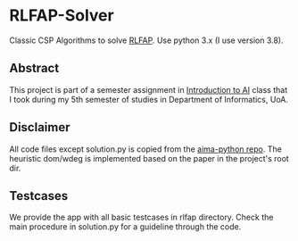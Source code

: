 # RLFAP-Solver
Classic CSP Algorithms to solve [RLFAP](https://miat.inrae.fr/schiex/rlfap.shtml). Use python 3.x (I use version 3.8).


## Abstract
This project is part of a semester assignment in [Introduction to AI](http://cgi.di.uoa.gr/~ys02/) class that
I took during my 5th semester of studies in Department of Informatics, UoA.

## Disclaimer 
All code files except solution.py is copied from the [aima-python repo](https://github.com/aimacode/aima-python). The heuristic dom/wdeg is implemented based on the 
paper in the project's root dir.

## Testcases
We provide the app with all basic testcases in rlfap directory. Check the main procedure in solution.py for a guideline through the code.
